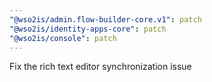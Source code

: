 ```yaml
---
"@wso2is/admin.flow-builder-core.v1": patch
"@wso2is/identity-apps-core": patch
"@wso2is/console": patch
---
```


Fix the rich text editor synchronization issue
